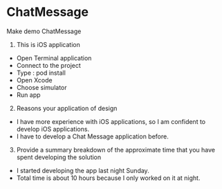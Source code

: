 # ChatMessage
Make demo ChatMessage
1. This is iOS application
- Open Terminal application
- Connect to the project
- Type : pod install
- Open Xcode
- Choose simulator 
- Run app

2. Reasons your application of design
- I have more experience with iOS applications, so I am confident to develop iOS applications.
- I have to develop a Chat Message application before.

3. Provide a summary breakdown of the approximate time that you have spent developing the solution
- I started developing the app last night Sunday.
- Total time is about 10 hours because I only worked on it at night.